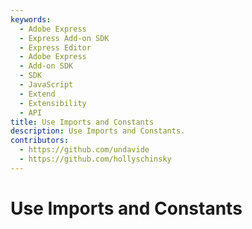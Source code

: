 ```yaml
---
keywords:
  - Adobe Express
  - Express Add-on SDK
  - Express Editor
  - Adobe Express
  - Add-on SDK
  - SDK
  - JavaScript
  - Extend
  - Extensibility
  - API
title: Use Imports and Constants
description: Use Imports and Constants.
contributors:
  - https://github.com/undavide
  - https://github.com/hollyschinsky
---
```


# Use Imports and Constants
